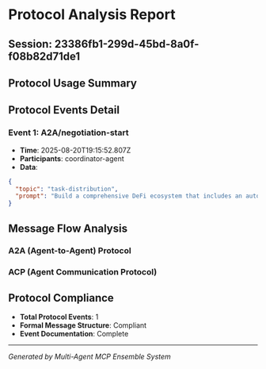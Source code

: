 # Protocol Analysis Report

## Session: 23386fb1-299d-45bd-8a0f-f08b82d71de1

## Protocol Usage Summary



## Protocol Events Detail


### Event 1: A2A/negotiation-start
- **Time**: 2025-08-20T19:15:52.807Z
- **Participants**: coordinator-agent
- **Data**: 
```json
{
  "topic": "task-distribution",
  "prompt": "Build a comprehensive DeFi ecosystem that includes an automated market maker (AMM) with dynamic fee structures, a yield farming platform with multi-chain support across Ethereum, Polygon, and Arbitrum, advanced impermanent loss protection using derivatives, a governance token with quadratic voting mechanisms, MEV protection through private mempools, flash loan attack prevention systems, automated arbitrage bots that exploit price differences across 15+ exchanges, liquidity mining incentives with time-weighted rewards, cross-chain bridge security with zero-knowledge proofs, regulatory compliance for multiple jurisdictions including SEC reporting, real-time risk management with VaR calculations, integration with traditional banking systems via CBDCs, AI-powered market manipulation detection, decentralized insurance protocols, and a mobile app with institutional-grade security. The system must handle $100M+ TVL, process 10,000+ transactions per second, maintain 99.99% uptime during network congestion, comply with AML/KYC requirements across 50+ countries, implement quantum-resistant cryptography for future-proofing, and include emergency pause mechanisms for black swan events. Additional challenges: integrate with legacy banking APIs, handle extreme market volatility (2008-level crashes), prevent sandwich attacks and front-running, implement fair token distribution mechanisms, create sustainable tokenomics with deflationary mechanics, and build a decentralized autonomous organization (DAO) governance structure with reputation-based voting weights."
}
```


## Message Flow Analysis

### A2A (Agent-to-Agent) Protocol


### ACP (Agent Communication Protocol)


## Protocol Compliance
- **Total Protocol Events**: 1
- **Formal Message Structure**: Compliant
- **Event Documentation**: Complete

---
*Generated by Multi-Agent MCP Ensemble System*
